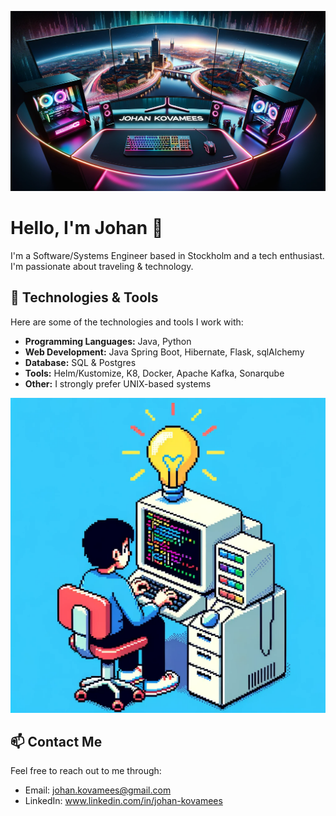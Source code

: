 ![header_img](./header.png)

# Hello, I'm Johan 👋

I'm a Software/Systems Engineer based in Stockholm and a tech enthusiast. I'm passionate about traveling & technology.
## 🔧 Technologies & Tools

Here are some of the technologies and tools I work with:

- **Programming Languages:** Java, Python
- **Web Development:** Java Spring Boot, Hibernate, Flask, sqlAlchemy
- **Database:** SQL & Postgres
- **Tools:** Helm/Kustomize, K8, Docker, Apache Kafka, Sonarqube
- **Other:** I strongly prefer UNIX-based systems

![prog_img](./prog.png)


## 📫 Contact Me

Feel free to reach out to me through:

- Email: johan.kovamees@gmail.com
- LinkedIn: www.linkedin.com/in/johan-kovamees
